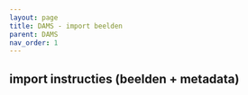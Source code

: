 ```yaml
---
layout: page
title: DAMS - import beelden
parent: DAMS
nav_order: 1
---
```


## **import instructies (beelden + metadata)**

